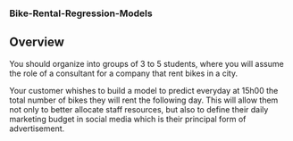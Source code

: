 ### Bike-Rental-Regression-Models

## Overview
<p>You should organize into groups of 3 to 5 students, where you will assume the role of a consultant for a company that rent bikes in a city.</p>
<p>Your customer whishes to build a model to predict everyday at 15h00 the total number of bikes they will rent the following day. This will allow them not only to better allocate staff resources, but also to define their daily marketing budget in social media which is their principal form of advertisement.</p>
